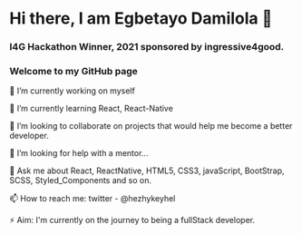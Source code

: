 <h1>Hi there, I am Egbetayo Damilola 👋</h1>
<h3>I4G Hackathon Winner, 2021 sponsored by ingressive4good.</h3>
<h3>Welcome to my GitHub page</h3>

<p>🔭 I’m currently working on myself</p>
<p>🌱 I’m currently learning React, React-Native</p>
<p>👯 I’m looking to collaborate on projects that would help me become a better developer.</p>
<p>🤔 I’m looking for help with a mentor...</p>
<p>💬 Ask me about React, ReactNative, HTML5, CSS3, javaScript, BootStrap, SCSS, Styled_Components and so on.<p/>
<p>📫 How to reach me: twitter - @hezhykeyhel</p>
<p>⚡ Aim: I'm currently on the journey to being a fullStack developer.</p>

